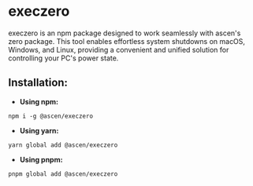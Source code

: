 # execzero

execzero is an npm package designed to work seamlessly with ascen's zero package. This tool enables effortless system shutdowns on macOS, Windows, and Linux, providing a convenient and unified solution for controlling your PC's power state.

## Installation:
- **Using npm:**
```
npm i -g @ascen/execzero
```

- **Using yarn:**
```
yarn global add @ascen/execzero
```

- **Using pnpm:**
```
pnpm global add @ascen/execzero
```